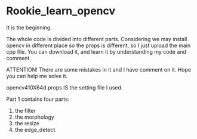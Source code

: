 # Rookie_learn_opencv
It is the beginning.

The whole code is divided into different parts. Considering we may install opencv in different place so the props is different, so I just upload the main cpp file. You can download it, and learn it by understanding my code and comment.

ATTENTION! There are some mistakes in it and I have comment on it. Hope you can help me solve it.

opencv410X64d.props IS the setting file I used.

Part 1 contains four parts:
1. the filter
2. the morphology
3. the resize
4. the edge_detect
